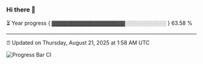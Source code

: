 ### Hi there 👋

⏳ Year progress { ▓▓▓▓▓▓▓▓▓▓▓▓▓▓▓▓▓▓▓░░░░░░░░░░░ } 63.58 %

---

⏰ Updated on Thursday, August 21, 2025 at 1:58 AM UTC

![Progress Bar CI](https://github.com/arthurbuhl/arthurbuhl/workflows/Progress%20Bar%20CI/badge.svg)
